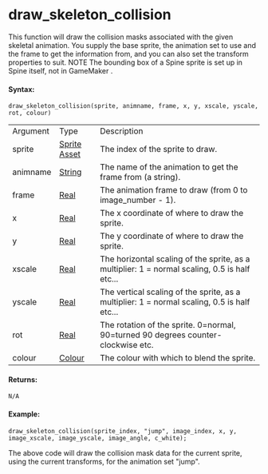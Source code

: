 # draw_skeleton_collision

This function will draw the collision masks associated with the given
skeletal animation. You supply the base sprite, the animation set to use
and the frame to get the information from, and you can also set the
transform properties to suit. NOTE The bounding box of a Spine sprite is
set up in Spine itself, not in GameMaker .

#### Syntax:

``` gml
draw_skeleton_collision(sprite, animname, frame, x, y, xscale, yscale, rot, colour)
```

|          |                                                                                                                 |                                                                                               |
|----------|-----------------------------------------------------------------------------------------------------------------|-----------------------------------------------------------------------------------------------|
| Argument | Type                                                                                                            | Description                                                                                   |
| sprite   |  [Sprite Asset](../../../../../../../The_Asset_Editors/Sprites)                                             | The index of the sprite to draw.                                                              |
| animname |  [String](../../../../../../../GameMaker_Language/GML_Overview/Data_Types)                                  | The name of the animation to get the frame from (a string).                                   |
| frame    |  [Real](../../../../../../../GameMaker_Language/GML_Overview/Data_Types)                                    | The animation frame to draw (from 0 to image_number - 1).                                     |
| x        |  [Real](../../../../../../../GameMaker_Language/GML_Overview/Data_Types)                                    | The x coordinate of where to draw the sprite.                                                 |
| y        |  [Real](../../../../../../../GameMaker_Language/GML_Overview/Data_Types)                                    | The y coordinate of where to draw the sprite.                                                 |
| xscale   |  [Real](../../../../../../../GameMaker_Language/GML_Overview/Data_Types)                                    | The horizontal scaling of the sprite, as a multiplier: 1 = normal scaling, 0.5 is half etc... |
| yscale   |  [Real](../../../../../../../GameMaker_Language/GML_Overview/Data_Types)                                    | The vertical scaling of the sprite, as a multiplier: 1 = normal scaling, 0.5 is half etc...   |
| rot      |  [Real](../../../../../../../GameMaker_Language/GML_Overview/Data_Types)                                    | The rotation of the sprite. 0=normal, 90=turned 90 degrees counter-clockwise etc.             |
| colour   |  [Colour](../../../../../../../GameMaker_Language/GML_Reference/Drawing/Colour_And_Alpha/Colour_And_Alpha)  | The colour with which to blend the sprite.                                                    |

#### Returns:

``` gml
N/A
```

#### Example:

``` gml
draw_skeleton_collision(sprite_index, "jump", image_index, x, y, image_xscale, image_yscale, image_angle, c_white);
```

The above code will draw the collision mask data for the current sprite,
using the current transforms, for the animation set "jump".
